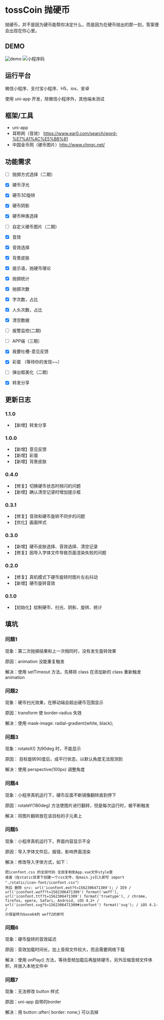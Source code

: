 # tossCoin 抛硬币

抛硬币，并不是因为硬币能帮你决定什么，而是因为在硬币抛出的那一刻，答案便会出现在你心里。

## DEMO
![demo](https://github.com/zhouxiaoyu1994/tossCoin/blob/master/readme_img/1.gif)
![小程序码](https://github.com/zhouxiaoyu1994/tossCoin/blob/master/readme_img/2.jpg)

## 运行平台
微信小程序、支付宝小程序、H5、ios、安卓

使用 uni-app 开发，除微信小程序外，其他端未测试

## 框架/工具
- uni-app
- 耳聆网（音效） https://www.ear0.com/search/word-%E7%A1%AC%E5%B8%81
- 中国金币网（硬币图片）http://www.chngc.net/

## 功能需求
- [ ] 抛掷方式选择（二期）
- [x] 硬币浮光
- [x] 硬币3D旋转
- [x] 硬币阴影
- [x] 硬币种类选择
- [ ] 自定义硬币图片（二期）
- [x] 音效
- [x] 音效选择
- [x] 背景皮肤
- [x] 提示语，抛硬币理论
- [x] 抛掷统计
- [x] 抛掷次数
- [x] 字次数，占比
- [x] 人头次数，占比
- [x] 清空数据
- [ ] 报警监控(二期)
- [ ] APP端（三期）
- [x] 我要吐槽-意见反馈
- [x] 彩蛋 （等待你的发现~~）
- [ ] 弹出框美化（二期）
- [x] 转发分享


## 更新日志
### 1.1.0
- 【新增】转发分享

### 1.0.0
- 【新增】意见反馈
- 【新增】彩蛋
- 【新增】背景皮肤
### 0.4.0
- 【修复】切换硬币状态时频闪的问题
- 【新增】确认清空记录时增加提示框

### 0.3.1
- 【修复】音效和硬币旋转不同步的问题
- 【优化】画面样式

### 0.3.0
- 【新增】硬币皮肤选择、音效选择、清空记录
- 【修复】因导入字体文件导致页面渲染失败的问题

### 0.2.0
- 【修复】真机模式下硬币旋转时图片左右抖动
- 【新增】硬币旋转音效

### 0.1.0
- 【初始化】绘制硬币、扫光、阴影、旋转、统计

## 填坑
### 问题1

现象：第二次抛掷结果和上一次相同时，没有发生旋转效果

原因：animation 没能重复触发

解决：使用 setTimeout 方法，先移除 class 在添加新的 class 重新触发 animation

### 问题2

现象：硬币扫光效果，在移动端会超出硬币范围显示

原因：transform 使 border-radius 失效

解决：使用 mask-image: radial-gradient(white, black);

### 问题3
现象：rotateX() 为90deg 时，不能显示

原因： 目标旋转90度后，成平行状态，以默认角度无法观测到

解决：使用 perspective(100px) 调整角度

### 问题4
现象：小程序真机运行下，硬币反面不断镜像翻转直到停下

原因：rotateY(180deg) 方法使图片进行翻转，但是每次运行时，被不断触发

解决：将图片翻转放在该目标的子元素上

### 问题5
现象：小程序真机运行下，界面内容显示不全

原因：导入字体文件后，报错，影响界面渲染

解决：修改导入字体方式，如下：
```
把iconfont.css 的全部代码 全部复制到App.vue文件style里
或者（在static目录下创建一个css文件，在main.js引入即可 import "./static/icon-font/iconfont.css"）
然后 删除 src: url('iconfont.eot?t=1562306471309'); / IE9 /
url('iconfont.woff?t=1562306471309') format('woff'),
url('iconfont.ttf?t=1562306471309') format('truetype'), / chrome, firefox, opera, Safari, Android, iOS 4.2+ /
url('iconfont.svg?t=1562306471309#iconfont') format('svg'); / iOS 4.1- /
只保留转为base64的 woff2的即可
```
### 问题6
现象：硬币旋转的音效延迟

原因：音效加载时间长，加上音频文件较大，而且需要网络下载

解决：使用 onPlay() 方法，等待音频加载后再旋转硬币，另外压缩音频文件体积，并放入本地文件中

### 问题7
现象：无法修改 button 样式

原因：uni-app 自带的border

解决：用 button::after{ border: none;} 可以去掉